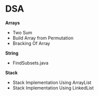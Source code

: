 # DSA

**Arrays**
- Two Sum
- Build Array from Permutation 
- Bracking Of Array



**String**
- FindSubsets.java


**Stack**
- Stack Implementation Using ArrayList
- Stack Implementation Using LinkedList
